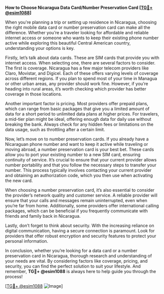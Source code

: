 **How to Choose Nicaragua Data Card/Number Preservation Card [[TG💪+ @esim1088](https://t.me/s/esim1088)]**

When you're planning a trip or setting up residence in Nicaragua, choosing the right mobile data card or number preservation card can make all the difference. Whether you’re a traveler looking for affordable and reliable internet access or someone who wants to keep their existing phone number active while exploring this beautiful Central American country, understanding your options is key.

Firstly, let’s talk about data cards. These are SIM cards that provide you with internet access. When selecting one, there are several factors to consider. The first is coverage. Nicaragua has a few major telecom providers like Claro, Movistar, and Digicel. Each of these offers varying levels of coverage across different regions. If you plan to spend most of your time in Managua or other urban areas, any provider should work fine. However, if you’re heading into rural areas, it’s worth checking which provider has better coverage in those locations.

Another important factor is pricing. Most providers offer prepaid plans, which can range from basic packages that give you a limited amount of data for a short period to unlimited data plans at higher prices. For travelers, a mid-tier plan might be ideal, offering enough data for daily use without breaking the bank. Always check for any hidden fees or limitations on the data usage, such as throttling after a certain limit.

Now, let’s move on to number preservation cards. If you already have a Nicaraguan phone number and want to keep it active while traveling or moving abroad, a number preservation card is your best bet. These cards allow you to port your existing number to a new SIM card, ensuring continuity of service. It’s crucial to ensure that your current provider allows number portability and that you follow the necessary steps to transfer your number. This process typically involves contacting your current provider and obtaining an authorization code, which you then use when activating the new card.

When choosing a number preservation card, it’s also essential to consider the provider’s network quality and customer service. A reliable provider will ensure that your calls and messages remain uninterrupted, even when you’re far from home. Additionally, some providers offer international calling packages, which can be beneficial if you frequently communicate with friends and family back in Nicaragua.

Lastly, don’t forget to think about security. With the increasing reliance on digital communication, having a secure connection is paramount. Look for providers that offer robust encryption and security features to protect your personal information.

In conclusion, whether you’re looking for a data card or a number preservation card in Nicaragua, thorough research and understanding of your needs are vital. By considering factors like coverage, pricing, and security, you can find the perfect solution to suit your lifestyle. And remember, **TG💪+ @esim1088** is always here to help guide you through the process!

[[TG💪+ @esim1088](https://t.me/s/esim1088) ![Image](https://i.postimg.cc/Y0z9fWf4/image.png)]